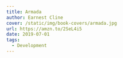 ```yaml
---
title: Armada
author: Earnest Cline
cover: /static/img/book-covers/armada.jpg
url: https://amzn.to/2SeL4i5
date: 2019-07-01
tags:
  - Development
---
```

